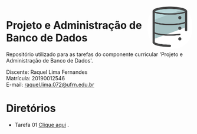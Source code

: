 <div style="display: inline_block"><br>

<img align="right" height="120" style="border-radius:50px;" src="image/image_bd.png">

# Projeto e Administração de Banco de Dados

Repositório utilizado para as tarefas do componente curricular 'Projeto e Administração de Banco de Dados'.
 
Discente: Raquel Lima Fernandes  
Matrícula: 20190012546   
E-mail: raquel.lima.072@ufrn.edu.br

# Diretórios 

* Tarefa 01 [Clique aqui](tarefas/tarefa01.md) .
</div>